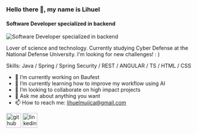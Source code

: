 ### Hello there 👋, my name is Lihuel
#### Software Developer specialized in backend
![Software Developer specialized in backend](https://shareprogramming.net/wp-content/uploads/2021/01/spring-boot-banner-1.jpg)

Lover of science and technology. Currently studying Cyber Defense at the National Defense University. I'm looking for new challenges! : )

Skills: Java / Spring / Spring Security / REST / ANGULAR / TS / HTML / CSS

- 🔭 I’m currently working on Baufest
- 🌱 I’m currently learning how to improve my workflow using AI
- 👯 I’m looking to collaborate on high impact projects 
- 💬 Ask me about anything you want 
- 📫 How to reach me: lihuelmujica@gmail.com 


[<img src='https://cdn.jsdelivr.net/npm/simple-icons@3.0.1/icons/github.svg' alt='github' height='40'>](https://github.com/lihuelmujica)  [<img src='https://cdn.jsdelivr.net/npm/simple-icons@3.0.1/icons/linkedin.svg' alt='linkedin' height='40'>](https://www.linkedin.com/in/lihuelmujica/)  
